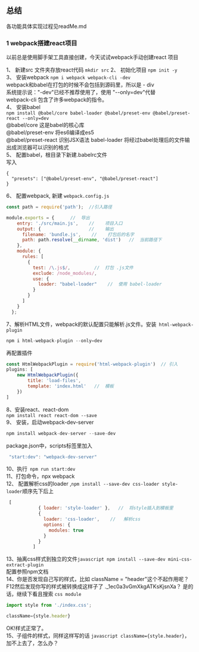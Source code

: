 ## 总结 ##  
各功能具体实现过程见readMe.md  

### 1 webpack搭建react项目 ###  
以前总是使用脚手架工具直接创建，今天试试webpack手动创建react 项目 

1、 新建src 文件夹存放react代码  ```mkdir src```
2、 初始化项目   ```npm init -y ```   
3、 安装webpack ```npm i webpack webpack-cli -dev ```    
webpack和babel在打包的时候不会包括到源码里，所以是 - div  
系统提示说："-dev"已经不推荐使用了，使用 "--only=dev"代替  
webpack-cli 包含了许多webpack的指令。  
4、 安装babel     
```npm install @babel/core babel-loader @babel/preset-env @babel/preset-react --only=dev```  
@babel/core 这是babel的核心库   
@babel/preset-env  将es6编译成es5  
@babel/preset-react  识别JSX语法
babel-loader     将经过babel处理后的文件输出成浏览器可以识别的格式  
5、 配置babel，根目录下新建.babelrc文件  
写入
```
{
  "presets": ["@babel/preset-env", "@babel/preset-react"]
}
```  
6、 配置webpack, 新建 ```webpack.config.js ``` 
```javascript
const path = require('path');  //引入路径

module.exports = {      //  导出
    entry: './src/main.js',    //    项目入口
    output: {                  //    输出 
      filename: 'bundle.js',    //    打包后的名字
      path: path.resolve(__dirname, 'dist')   //  当前路径下
    },
    module: {
      rules: [
        {
          test: /\.js$/,         //  打包 .js文件
          exclude: /node_modules/,
          use: {
            loader: "babel-loader"    //  使用 babel-loader
          }
        }
      ]
    }
  };  
```  
7、解析HTML文件，webpack的默认配置只能解析.js文件。安装``` html-webpack-plugin```  
```javascript
npm i html-webpack-plugin --only=dev
```
再配置插件 
```javascript
const HtmlWebpackPlugin = require('html-webpack-plugin')  // 引入
plugins: [
    new HtmlWebpackPlugin({
        title: 'load-files',
        template: 'index.html'   //  模板
    })
]    
```
8、安装react、react-dom  
```npm install react react-dom --save```  
9、 安装，启动webpack-dev-server  
```javascript 
npm install webpack-dev-server --save-dev
```    
package.json中，scripts标签里加入  
```javascript 
 "start:dev": "webpack-dev-server"
``` 
10、执行``` npm run start:dev```  
11、打包命令，npx webpack   
12、 配置解析css的loader  ,```npm install --save-dev css-loader style-loader```顺序先下后上
```javascript
 [
            { loader: 'style-loader' },   //  将style插入到模板里
            {
              loader: 'css-loader',    //   解析css
              options: {
                modules: true
              }
            }
          ]
```  
13、抽离css样式到独立的文件```javascript npm install --save-dev mini-css-extract-plugin```    
  配置参照npm文档  
14、你是否发现自己写的样式，比如 className = "header"这个不起作用呢？F12然后发现你写的样式被转换成这样子了 ._1ec0a3vGmXkgATKsKjsnXa？
是的话，继续下看且搜索  ```css module```      
```javascript  
import style from './index.css';

className={style.header}  
```  
OK!样式正常了。  
15、子组件的样式，同样这样写的话 ```javascript className={style.header}```，加不上去了，怎么办？ 



